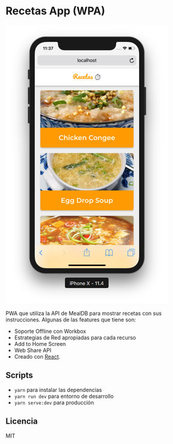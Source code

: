 # Recetas App (WPA)

![Captura de Recetas](.readme-static/captura.png)

PWA que utiliza la API de MealDB para mostrar recetas con sus instrucciones. Algunas de las features que tiene son:

- Soporte Offline con Workbox
- Estrategias de Red apropiadas para cada recurso
- Add to Home Screen
- Web Share API
- Creado con [React](https://github.com/facebookincubator/create-react-app).

## Scripts

- `yarn` para instalar las dependencias
- `yarn run dev` para entorno de desarrollo
- `yarn serve:dev` para producción

## Licencia

MIT
